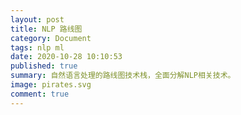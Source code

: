 ```yaml
---
layout: post
title: NLP 路线图
category: Document
tags: nlp ml
date: 2020-10-28 10:10:53
published: true
summary: 自然语言处理的路线图技术栈，全面分解NLP相关技术。
image: pirates.svg
comment: true
---
```



